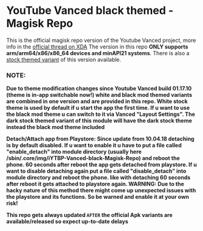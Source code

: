 # YouTube Vanced black themed - Magisk Repo

This is the official magisk repo version of the Youtube Vanced project, more info in the [official thread on XDA](https://forum.xda-developers.com/android/apps-games/app-youtube-vanced-edition-t3758757)
The version in this repo **ONLY supports arm/arm64/x86/x86_64 devices and minAPI21 systems**. There is also a [stock themed variant](https://github.com/Magisk-Modules-Repo/iYTBP-Vanced-Magisk-Repo) of this version available.

### NOTE:
**Due to theme modification changes since Youtube Vanced build 01.17.10 (theme is in-app switchable now!) white and black mod themed variants are combined in one version and are provided in this repo.
White stock theme is used by default if u start the app the first time. If u want to use the black mod theme u can switch to it via Vanced "Layout Settings". The dark stock themed variant of
this module will have the dark stock theme instead the black mod theme included**

**Detach/Attach app from Playstore:
Since update from 10.04.18 detaching is by default disabled. If u want to enable it u have to put a file called "enable_detach" into module directory (usually here /sbin/.core/img/iYTBP-Vanced-black-Magisk-Repo)
and reboot the phone. 60 seconds after reboot the app gets detached from playstore. If u want to disable detaching again put a file called "disable_detach" into module directory and reboot the phone.
like with detaching 60 seconds after reboot it gets attached to playstore again.
WARNING: Due to the hacky nature of this method there might come up unexpected issues with the playstore and its functions. So be warned and enable it at your own risk!**

**This repo gets always updated `AFTER` the official Apk variants are available/released so expect up-to-date delays**